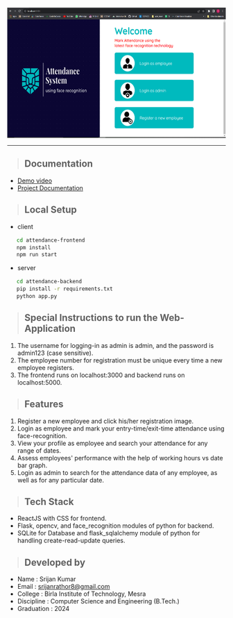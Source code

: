 <p align="center">
  <img height="300px"src="attendance-frontend/src/images/homepage_ss.PNG" />
</p>
<hr />

> ## Documentation
- [Demo video](https://www.youtube.com/watch?v=vMN3TqF4mh0)
- [Project Documentation](https://drive.google.com/file/d/11-Gpa0EchzVZUVbFB80fiSV7221bl4R2/view?usp=sharing)

> ## Local Setup
- client
```sh
   cd attendance-frontend
   npm install 
   npm run start
```
- server
```sh
   cd attendance-backend
   pip install -r requirements.txt 
   python app.py
```
> ## Special Instructions to run the Web-Application
1. The username for logging-in as admin is admin, and the password is admin123 (case sensitive). 
2. The employee number for registration must be unique every time a new employee registers. 
3. The frontend runs on localhost:3000 and backend runs on localhost:5000. 

> ## Features
1. Register a new employee and click his/her registration image.
2. Login as employee and mark your entry-time/exit-time attendance using face-recognition.
3. View your profile as employee and search your attendance for any range of dates.
4. Assess employees' performance with the help of working hours vs date bar graph. 
5. Login as admin to search for the attendance data of any employee, as well as for any particular date.

> ## Tech Stack 
- ReactJS with CSS for frontend.
- Flask, opencv, and face_recognition modules of python for backend.
- SQLite for Database and flask_sqlalchemy module of python for handling create-read-update queries.  

> ## Developed by 
- Name : Srijan Kumar
- Email : srijanrathor8@gmail.com
- College : Birla Institute of Technology, Mesra
- Discipline : Computer Science and Engineering (B.Tech.)
- Graduation : 2024